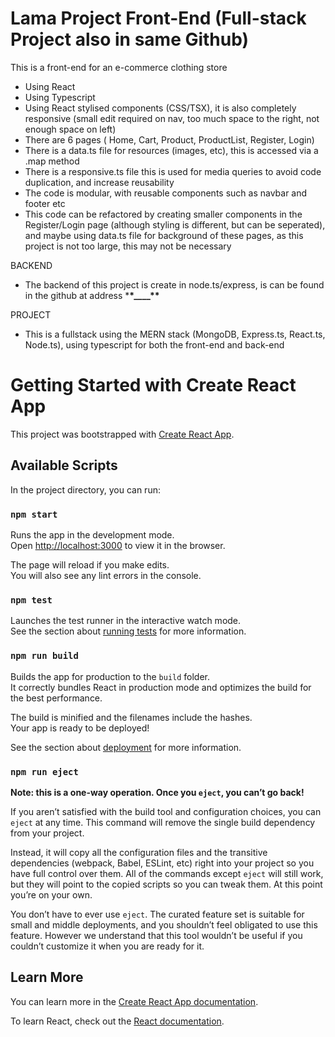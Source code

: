# Lama Project Front-End (Full-stack Project also in same Github)

This is a front-end for an e-commerce clothing store

-   Using React
-   Using Typescript
-   Using React stylised components (CSS/TSX), it is also completely responsive (small edit required on nav, too much space to the right, not enough space on left)
-   There are 6 pages ( Home, Cart, Product, ProductList, Register, Login)
-   There is a data.ts file for resources (images, etc), this is accessed via a .map method
-   There is a responsive.ts file this is used for media queries to avoid code duplication, and increase reusability
-   The code is modular, with reusable components such as navbar and footer etc
-   This code can be refactored by creating smaller components in the Register/Login page (although styling is different, but can be seperated), and maybe using data.ts file for background of these pages, as this project is not too large, this may not be necessary

BACKEND

-   The backend of this project is create in node.ts/express, is can be found in the github at address \***\*\_\_\_\_\*\***

PROJECT

-   This is a fullstack using the MERN stack (MongoDB, Express.ts, React.ts, Node.ts), using typescript for both the front-end and back-end

# Getting Started with Create React App

This project was bootstrapped with [Create React App](https://github.com/facebook/create-react-app).

## Available Scripts

In the project directory, you can run:

### `npm start`

Runs the app in the development mode.\
Open [http://localhost:3000](http://localhost:3000) to view it in the browser.

The page will reload if you make edits.\
You will also see any lint errors in the console.

### `npm test`

Launches the test runner in the interactive watch mode.\
See the section about [running tests](https://facebook.github.io/create-react-app/docs/running-tests) for more information.

### `npm run build`

Builds the app for production to the `build` folder.\
It correctly bundles React in production mode and optimizes the build for the best performance.

The build is minified and the filenames include the hashes.\
Your app is ready to be deployed!

See the section about [deployment](https://facebook.github.io/create-react-app/docs/deployment) for more information.

### `npm run eject`

**Note: this is a one-way operation. Once you `eject`, you can’t go back!**

If you aren’t satisfied with the build tool and configuration choices, you can `eject` at any time. This command will remove the single build dependency from your project.

Instead, it will copy all the configuration files and the transitive dependencies (webpack, Babel, ESLint, etc) right into your project so you have full control over them. All of the commands except `eject` will still work, but they will point to the copied scripts so you can tweak them. At this point you’re on your own.

You don’t have to ever use `eject`. The curated feature set is suitable for small and middle deployments, and you shouldn’t feel obligated to use this feature. However we understand that this tool wouldn’t be useful if you couldn’t customize it when you are ready for it.

## Learn More

You can learn more in the [Create React App documentation](https://facebook.github.io/create-react-app/docs/getting-started).

To learn React, check out the [React documentation](https://reactjs.org/).
